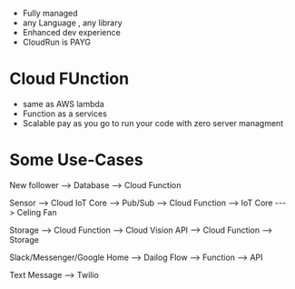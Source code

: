 - Fully managed
- any Language , any library
- Enhanced dev experience
- CloudRun is PAYG


# Cloud FUnction 
- same as AWS lambda
- Function as a services
- Scalable pay as you go to run your code with zero server managment

# Some Use-Cases
New follower --> Database --> Cloud Function 

Sensor --> Cloud IoT Core --> Pub/Sub --> Cloud Function --> IoT Core ---> Celing Fan 

Storage --> Cloud Function --> Cloud Vision API --> Cloud Function --> Storage

Slack/Messenger/Google Home --> Dailog Flow --> Function --> API 

Text Message --> Twilio